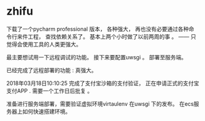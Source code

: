 # zhifu

下载了一个pycharm professional 版本， 各种强大， 再也没有必要通过各种命令行来件工程， 查找依赖关系了。
基本上两个小时做了以前两周的事 。 —— 只觉得会使用工具的人类更强大。

最主要想试用一下远程调试的功能。
接下来要配置uwsgi  。 部署至服务端。

已经完成了远程部署的功能 : 真强大。


2018年03月18日10:10:25  完成了支付宝沙箱的支付验证， 正在申请正式的支付宝支付APP . 需要一个工作日后批复 。

准备进行服务端部署，需要验证虚拟环境virtaulenv 在uwsgi 下的发布。  在ecs服务器上如何快速搭建环境。 